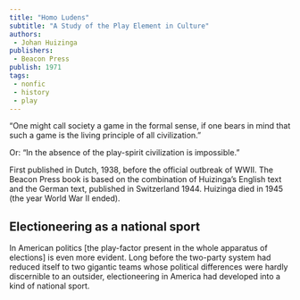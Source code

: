 ```yaml
---
title: "Homo Ludens"
subtitle: "A Study of the Play Element in Culture"
authors: 
 - Johan Huizinga
publishers:
 - Beacon Press
publish: 1971
tags: 
 - nonfic
 - history
 - play
---
```


“One might call society a game in the formal sense, if one bears in mind that such a game is the living principle of all civilization.”

Or: “In the absence of the play-spirit civilization is impossible.”

First published in Dutch, 1938, before the official outbreak of WWII. The Beacon Press book is based on the combination of Huizinga’s English text and the German text, published in Switzerland 1944. Huizinga died in 1945 (the year World War II ended).

## Electioneering as a national sport

In American politics [the play-factor present in the whole apparatus of elections] is even more evident. Long before the two-party system had reduced itself to two gigantic teams whose political differences were hardly discernible to an outsider, electioneering in America had developed into a kind of national sport.